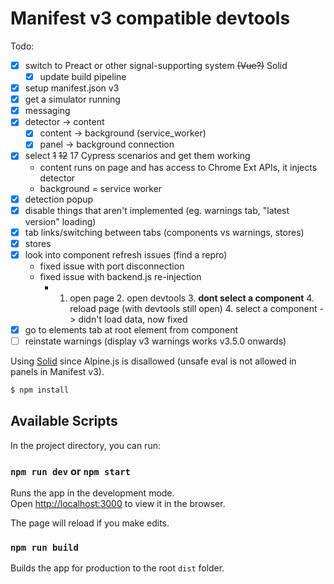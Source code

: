 # Manifest v3 compatible devtools

Todo:

- [x] switch to Preact or other signal-supporting system ~~(Vue?)~~ Solid
  - [x] update build pipeline
- [x] setup manifest.json v3
- [x] get a simulator running
- [x] messaging
- [x] detector -> content
  - [x] content -> background (service_worker)
  - [x] panel -> background connection
- [x] select ~~1~~ ~~12~~ 17 Cypress scenarios and get them working
  - content runs on page and has access to Chrome Ext APIs, it injects detector
  - background = service worker
- [x] detection popup
- [x] disable things that aren't implemented (eg. warnings tab, "latest version" loading)
- [x] tab links/switching between tabs (components vs warnings, stores)
- [x] stores
- [x] look into component refresh issues (find a repro)
  - fixed issue with port disconnection
  - fixed issue with backend.js re-injection
    - 1. open page 2. open devtools 3. **dont select a component** 4. reload page (with devtools still open) 4. select a component -> didn't load data, now fixed
- [x] go to elements tab at root element from component
- [ ] reinstate warnings (display v3 warnings works v3.5.0 onwards)

Using [Solid](https://solidjs.com) since Alpine.js is disallowed (unsafe eval is not allowed in panels in Manifest v3).

```bash
$ npm install
```

## Available Scripts

In the project directory, you can run:

### `npm run dev` or `npm start`

Runs the app in the development mode.<br>
Open [http://localhost:3000](http://localhost:3000) to view it in the browser.

The page will reload if you make edits.<br>

### `npm run build`

Builds the app for production to the root `dist` folder.
